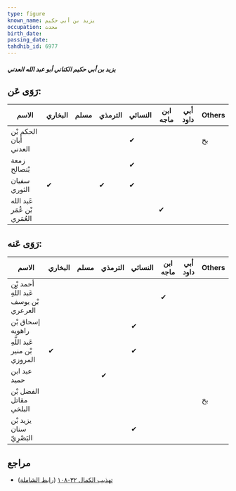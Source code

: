 ```yaml
---
type: figure
known_name: يزيد بن أبي حكيم
occupation: محدث
birth_date:
passing_date:
tahdhib_id: 6977
---
```

##### يزيد بن أبي حكيم الكناني أبو عبد الله العدني

## رَوَى عَن:
| الاسم                        | البخاري | مسلم | الترمذي | النسائي | ابن ماجه | أبي داود | Others |
| ---------------------------- | ------- | ---- | ------- | ------- | -------- | -------- | ------ |
| الحكم بْن أبان العدني        |         |      |         | ✔       |          |          | بخ     |
| زمعة بْنصالح                 |         |      |         | ✔       |          |          |        |
| سفيان الثوري                 | ✔       |      | ✔       | ✔       |          |          |        |
| عَبد الله بْن عُمَر العُمَري |         |      |         |         | ✔        |          |        |
## رَوَى عَنه:
| الاسم                                  | البخاري | مسلم | الترمذي | النسائي | ابن ماجه | أبي داود | Others |
| -------------------------------------- | ------- | ---- | ------- | ------- | -------- | -------- | ------ |
| أحمد بْن عَبد اللَّهِ بْن يوسف العرعري |         |      |         |         | ✔        |          |        |
| إسحاق بْن راهويه                       |         |      |         | ✔       |          |          |        |
| عَبد اللَّهِ بْن منير المروزي          | ✔       |      |         | ✔       |          |          |        |
| عبد ابن حميد                           |         |      | ✔       |         |          |          |        |
| الفضل بْن مقاتل البلخي                 |         |      |         |         |          |          | بخ     |
| يزيد بْن سنان البَصْرِيّ               |         |      |         | ✔       |          |          |        |
## مراجع
- [تهذيب الكمال ٣٢-١٠٨](obsidian://open?vault=Tahdhib-al-Kamal&file=Figures/٦٩٧٧-يزيد%20بن%20أبي%20حكيم%20الكناني%20أبو%20عبد%20الله%20العدني) ([رابط الشاملة](https://shamela.ws/book/3722/17222))